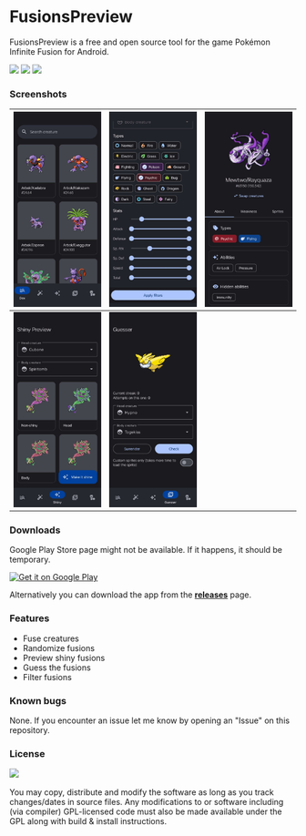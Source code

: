 # FusionsPreview

FusionsPreview is a free and open source tool for the game Pokémon Infinite Fusion for Android.

![](https://ziadoua.github.io/m3-Markdown-Badges/badges/Android/android2.svg)
![](https://ziadoua.github.io/m3-Markdown-Badges/badges/Java/java2.svg)
![](https://raw.githubusercontent.com/ziadOUA/m3-Markdown-Badges/master/badges/LicenceGPLv3/licencepglv32.svg)

### Screenshots

| ![](https://raw.githubusercontent.com/IlasDev/FusionsPreview/master/metadata/Screenshot8.jpg) | ![](https://raw.githubusercontent.com/IlasDev/FusionsPreview/master/metadata/Screenshot9.jpg) | ![](https://raw.githubusercontent.com/IlasDev/FusionsPreview/master/metadata/Screenshot10.jpg) |
|-|-|-|
| ![](https://raw.githubusercontent.com/IlasDev/FusionsPreview/master/metadata/Screenshot7.jpg) | ![](https://raw.githubusercontent.com/IlasDev/FusionsPreview/master/metadata/Screenshot6.jpg) |

### Downloads

Google Play Store page might not be available. If it happens, it should be temporary.

<a href="https://play.google.com/store/apps/details?id=com.gmail.ilasdeveloper.fusionspreview"><img alt="Get it on Google Play" src="https://play.google.com/intl/en_us/badges/images/generic/en-play-badge.png" height=60px /></a>

Alternatively you can download the app from the [**releases**](https://github.com/IlasDev/FusionsPreview/releases/latest) page.

### Features

* Fuse creatures
* Randomize fusions
* Preview shiny fusions
* Guess the fusions
* Filter fusions

### Known bugs

None. If you encounter an issue let me know by opening an "Issue" on this repository.

### License

<img src="https://camo.githubusercontent.com/317e8956b95d7cd7ebdc2a75b836f19dee3c1ae5fa0fce5b277338e648880d4f/68747470733a2f2f7777772e676e752e6f72672f67726170686963732f67706c76332d3132377835312e706e67"/>

You may copy, distribute and modify the software as long as you track changes/dates in source files. Any modifications to or software including (via compiler) GPL-licensed code must also be made available under the GPL along with build & install instructions.
